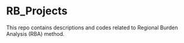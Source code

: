 # RB_Projects
This repo contains descriptions and codes related to Regional Burden Analysis (RBA) method.
